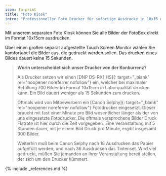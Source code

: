 ```yaml
---
icon: fa-print
title: "Foto Kiosk"
intro: "Professioneller Foto Drucker für sofortige Ausdrucke in 10x15 oder 15x20 direkt vor Ort."
---
```

Mit unserem separaten Foto Kiosk können Sie alle Bilder der FotoBox direkt im Format 10x15cm ausdrucken.

Über einen großen separat aufgestellte Touch Screen Monitor wählen Sie komfortabel die Bilder aus, die gedruckt werden sollen. Das drucken eines Bildes dauert keine 15 Sekunden.

> **Worin unterscheidet sich unser Drucker von der Konkurrenz?**
>
> Als Drucker setzen wir einen [DNP DS-RX1 HS]{: target="_blank" rel="noopener noreferrer nofollow"} ein, welcher bei maximaler Befüllung 700 Bilder im Format 10x15cm in Laborqualität drucken kann. Ein Bild dauert weniger als 15 Sekunden zum drucken.
>
> Oftmals wird von Mitbewerbern ein [Canon Selphy]{: target="_blank" rel="noopener noreferrer nofollow"} Fotodrucker eingesetzt. Dieser braucht mit fast einer Minute pro Bild wesentlicher länger als der von uns eingesetzte Fotodrucker. Die oftmals versprochene Bilder Druck Flatrate ist hier durch die Zeit vorgegeben. Eine Veranstaltung mit 5 Stunden dauer, mit je einem Bild Druck pro Minute, ergibt insgesamt 300 Bilder. 
>
> Weiterhin muß beim Canon Selphy nach 18 Ausdrucken das Papier aufgefüllt werden, und nach 36 Ausdrucken das Tintenset. Wird viel gedruckt, müßen Sie jemanden an Ihrer Veranstaltung bereit stellen, der sich um den Drucker kümmert. 


{% include _references.md %}